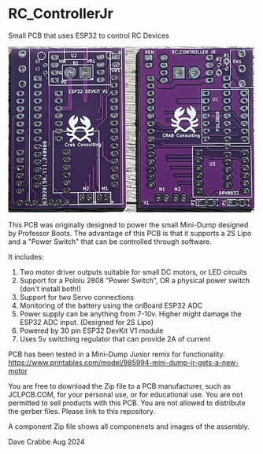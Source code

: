 # RC_ControllerJr
Small PCB that uses ESP32 to control RC Devices

![](https://github.com/crabbedh/RC_ControllerJr/blob/main/PCB%20Image.jpeg)

This PCB was originally designed to power the small Mini-Dump designed by Professor Boots.
The advantage of this PCB is that it supports a 2S Lipo and a "Power Switch" that can
be controlled through software.

It includes:
1) Two motor driver outputs suitable for small DC motors, or LED circuits
2) Support for a Pololu 2808 "Power Switch", OR a physical power switch (don't install both!)
3) Support for two Servo connections
4) Monitoring of the battery using the onBoard ESP32 ADC
5) Power supply can be anything from 7-10v. Higher might damage the ESP32 ADC input. (Designed for 2S Lipo)
6) Powered by 30 pin ESP32 DevKit V1 module
7) Uses 5v switching regulator that can provide 2A of current

PCB has been tested in a Mini-Dump Junior remix for functionality.
https://www.printables.com/model/985994-mini-dump-jr-gets-a-new-motor

You are free to download the Zip file to a PCB manufacturer, such as JCLPCB.COM, for your personal
use, or for educational use. You are not permitted to sell products with this PCB. You are not allowed 
to distribute the gerber files. Please link to this repository.

A component Zip file shows all componenets and images of the assembly.

Dave Crabbe
Aug 2024
